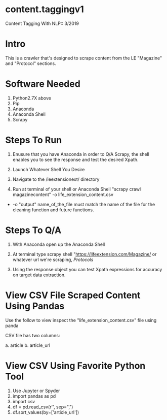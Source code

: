 # content.taggingv1
Content Tagging With NLP:: 3/2019

# Intro

This is a crawler that's designed to scrape content from the LE "Magazine" and "Protocol" sections.

# Software Needed

1. Python2.7X above
2. Pip
3. Anaconda
4. Anaconda Shell
4. Scrapy


# Steps To Run

1. Enusure that you have Anaconda in order to Q/A Scrapy, the shell enables you to see the response and test the desired Xpath.

2. Launch Whatever Shell You Desire

3. Navigate to the /leextensionext/ directory 

4. Run at terminal of your shell or Anaconda Shell "scrapy crawl magazinecontent" -o life_extension_content.csv

* -o "output" name_of_the_file must match the name of the file for the cleaning function and future functions. 


# Steps To Q/A

1. With Anaconda open up the Anaconda Shell 

2. At terminal type scrapy shell "https://lifeextension.com/Magazine/  or whatever url we're scraping, *Protocols*

3. Using the response object you can test Xpath expressions for accuracy on target data extraction.


# View CSV File Scraped Content Using Pandas

Use the follow to view inspect the "life_extension_content.csv" file using panda

CSV file has two columns:

a. article
b. article_url

# View CSV Using Favorite Python Tool

1. Use Jupyter or Spyder
2. import pandas as pd
3. import csv
4. df = pd.read_csv(r'', sep=",")
5. df.sort_values(by=['article_url'])
